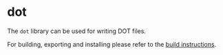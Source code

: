 # dot

The `dot` library can be used for writing DOT files.

For building, exporting and installing please refer to the [build instructions](build_instructions.md).
